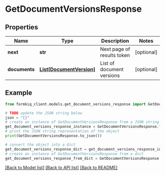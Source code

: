 # GetDocumentVersionsResponse


## Properties

Name | Type | Description | Notes
------------ | ------------- | ------------- | -------------
**next** | **str** | Next page of results token | [optional] 
**documents** | [**List[DocumentVersion]**](DocumentVersion.md) | List of document versions | [optional] 

## Example

```python
from formkiq_client.models.get_document_versions_response import GetDocumentVersionsResponse

# TODO update the JSON string below
json = "{}"
# create an instance of GetDocumentVersionsResponse from a JSON string
get_document_versions_response_instance = GetDocumentVersionsResponse.from_json(json)
# print the JSON string representation of the object
print(GetDocumentVersionsResponse.to_json())

# convert the object into a dict
get_document_versions_response_dict = get_document_versions_response_instance.to_dict()
# create an instance of GetDocumentVersionsResponse from a dict
get_document_versions_response_from_dict = GetDocumentVersionsResponse.from_dict(get_document_versions_response_dict)
```
[[Back to Model list]](../README.md#documentation-for-models) [[Back to API list]](../README.md#documentation-for-api-endpoints) [[Back to README]](../README.md)


